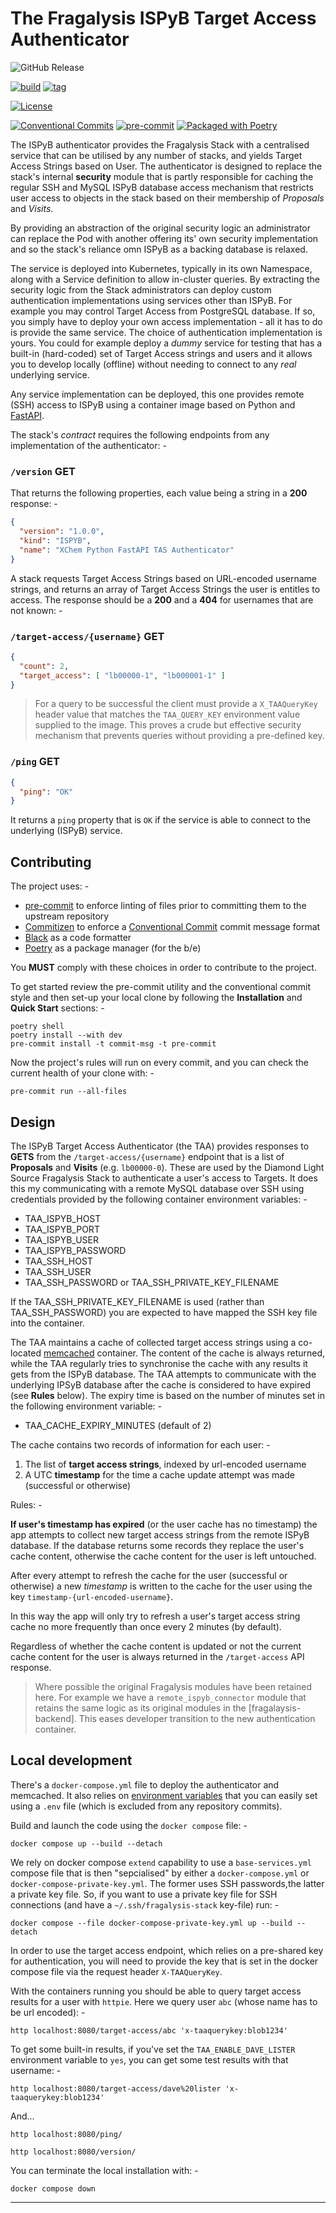 # The Fragalysis ISPyB Target Access Authenticator

![GitHub Release](https://img.shields.io/github/v/release/xchem/fragalysis-ispyb-target-access-authenticator?include_prereleases)

[![build](https://github.com/xchem/fragalysis-ispyb-target-access-authenticator/actions/workflows/build.yaml/badge.svg)](https://github.com/xchem/fragalysis-ispyb-target-access-authenticator/actions/workflows/build.yaml)
[![tag](https://github.com/xchem/fragalysis-ispyb-target-access-authenticator/actions/workflows/tag.yaml/badge.svg)](https://github.com/xchem/fragalysis-ispyb-target-access-authenticator/actions/workflows/tag.yaml)

[![License](http://img.shields.io/badge/license-Apache%202.0-blue.svg?style=flat)](https://github.com/xchem/fragalysis-ispyb-target-access-authenticator/blob/master/LICENSE.txt)

[![Conventional Commits](https://img.shields.io/badge/Conventional%20Commits-1.0.0-yellow.svg)](https://conventionalcommits.org)
[![pre-commit](https://img.shields.io/badge/pre--commit-enabled-brightgreen?logo=pre-commit&logoColor=white)](https://github.com/pre-commit/pre-commit)
[![Packaged with Poetry](https://img.shields.io/badge/packaging-poetry-cyan.svg)](https://python-poetry.org/)

The ISPyB authenticator provides the Fragalysis Stack with a centralised service that
can be utilised by any number of stacks, and yields Target Access Strings based on User.
The authenticator is designed to replace the stack's internal **security** module that is
partly responsible for caching the regular SSH and MySQL ISPyB database access mechanism
that restricts user access to objects in the stack based on their membership of *Proposals*
and *Visits*.

By providing an abstraction of the original security logic an administrator
can replace the Pod with another offering its' own security implementation and so the
stack's reliance omn ISPyB as a backing database is relaxed.

The service is deployed into Kubernetes, typically in its own Namespace, along
with a Service definition to allow in-cluster queries. By extracting the security
logic from the Stack administrators can deploy custom authentication implementations
using services other than ISPyB. For example you may control Target Access from
PostgreSQL database. If so, you simply have to deploy your own access implementation -
all it has to do is provide the same service. The choice of authentication
implementation is yours. You could for example  deploy a _dummy_ service for testing that
has a built-in (hard-coded) set of Target Access strings and users and it allows
you to develop locally (offline) without needing to connect to any _real_
underlying service.

Any service implementation can be deployed, this one provides remote (SSH) access to
ISPyB using a container image based on Python and [FastAPI].

The stack's _contract_ requires the following endpoints from any implementation
of the authenticator: -

### `/version` **GET**

That returns the following properties, each value being a string in a **200** response: -

```json
{
  "version": "1.0.0",
  "kind": "ISPYB",
  "name": "XChem Python FastAPI TAS Authenticator"
}
```

A stack requests Target Access Strings based on URL-encoded username strings,
and returns an array of Target Access Strings the user is entitles to access.
The response should be a **200** and a **404** for usernames
that are not known: -

### `/target-access/{username}` **GET**

```json
{
  "count": 2,
  "target_access": [ "lb00000-1", "lb000001-1" ]
}
```

>   For a query to be successful the client must provide a `X_TAAQueryKey` header value
    that matches the `TAA_QUERY_KEY` environment value supplied to the image.
    This proves a crude but effective security mechanism that prevents queries without
    providing a pre-defined key.

### `/ping` **GET**

```json
{
  "ping": "OK"
}
```

It returns a `ping` property that is `OK` if the service is able to connect to the
underlying (ISPyB) service.

## Contributing
The project uses: -

- [pre-commit] to enforce linting of files prior to committing them to the
  upstream repository
- [Commitizen] to enforce a [Conventional Commit] commit message format
- [Black] as a code formatter
- [Poetry] as a package manager (for the b/e)

You **MUST** comply with these choices in order to  contribute to the project.

To get started review the pre-commit utility and the conventional commit style
and then set-up your local clone by following the **Installation** and
**Quick Start** sections: -

    poetry shell
    poetry install --with dev
    pre-commit install -t commit-msg -t pre-commit

Now the project's rules will run on every commit, and you can check the
current health of your clone with: -

    pre-commit run --all-files

## Design
The ISPyB Target Access Authenticator (the TAA) provides responses to **GETS** from the
`/target-access/{username}` endpoint that is a list of **Proposals** and **Visits**
(e.g. `lb00000-0`). These are used by the Diamond Light Source Fragalysis Stack to
authenticate a user's access to Targets. It does this my communicating with a
remote MySQL database over SSH using credentials provided by the following container
environment variables: -

-   TAA_ISPYB_HOST
-   TAA_ISPYB_PORT
-   TAA_ISPYB_USER
-   TAA_ISPYB_PASSWORD
-   TAA_SSH_HOST
-   TAA_SSH_USER
-   TAA_SSH_PASSWORD or TAA_SSH_PRIVATE_KEY_FILENAME

If the TAA_SSH_PRIVATE_KEY_FILENAME is used (rather than TAA_SSH_PASSWORD) you are expected
to have mapped the SSH key file into the container.

The TAA maintains a cache of collected target access strings using a co-located [memcached]
container. The content of the cache is always returned, while the TAA regularly
tries to synchronise the cache with any results it gets from the ISPyB database.
The TAA attempts to communicate with the underlying IPSyB database after the
cache is considered to have expired (see **Rules** below). The expiry time
is based on the number of minutes set in the following environment variable: -

-   TAA_CACHE_EXPIRY_MINUTES (default of 2)

The cache contains two records of information for each user: -

1.  The list of **target access strings**, indexed by url-encoded username
2.  A UTC **timestamp** for the time a cache update attempt was made (successful or otherwise)

Rules: -

**If user's timestamp has expired** (or the user cache has no timestamp)
the app attempts to collect new target access strings from the remote
ISPyB database. If the database returns some records they replace the user's
cache content, otherwise the cache content for the user is left untouched.

After every attempt to refresh the cache for the user (successful or otherwise)
a new *timestamp* is written to the cache for the user using the key
`timestamp-{url-encoded-username}`.

In this way the app will only try to refresh a user's target access string cache
no more frequently than once every 2 minutes (by default).

Regardless of whether the cache content is updated or not the current cache content
for the user is always returned in the `/target-access` API response.

>   Where possible the original Fragalysis modules have been retained here.
    For example we have a `remote_ispyb_connector` module that retains the same logic
    as its original modules in the [fragalaysis-backend]. This eases developer
    transition to the new authentication container.

## Local development
There's a `docker-compose.yml` file to deploy the authenticator and memcached.
It also relies on [environment variables] that you can easily set using a `.env` file
(which is excluded from any repository commits).

Build and launch the code using the `docker compose` file: -

    docker compose up --build --detach

We rely on docker compose `extend` capability to use a `base-services.yml` compose file
that is then "sepcialised" by either a `docker-compose.yml` or
`docker-compose-private-key.yml`. The former uses SSH passwords,the latter a
private key file. So, if you want to use a private key file for SSH connections
(and have a `~/.ssh/fragalysis-stack` key-file) run: -

    docker compose --file docker-compose-private-key.yml up --build --detach

In order to use the target access endpoint, which relies on a pre-shared key for
authentication, you will need to provide the key that is set in the docker compose file
via the request header `X-TAAQueryKey`.

With the containers running you should be able to query
target access results for a user with `httpie`. Here we query user `abc`
(whose name has to be url encoded): -

    http localhost:8080/target-access/abc 'x-taaquerykey:blob1234'

To get some built-in results, if you've set the `TAA_ENABLE_DAVE_LISTER` environment
variable to `yes`, you can get some test results with that username: -

    http localhost:8080/target-access/dave%20lister 'x-taaquerykey:blob1234'

And...

    http localhost:8080/ping/

    http localhost:8080/version/

You can terminate the local installation with: -

    docker compose down

---

[black]: https://black.readthedocs.io/en/stable
[commitizen]: https://commitizen-tools.github.io/commitizen/
[conventional commit]: https://www.conventionalcommits.org/en/v1.0.0/
[environment variables]: https://docs.docker.com/compose/how-tos/environment-variables/set-environment-variables/
[fastapi]: https://fastapi.tiangolo.com
[fragalysis-backend]: https://github.com/xchem/fragalysis-backend
[memcached]: https://memcached.org
[poetry]: https://python-poetry.org
[pre-commit]: https://pre-commit.com
